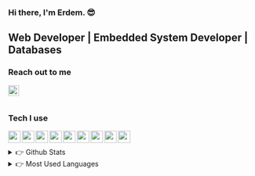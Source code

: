 ### Hi there, I'm Erdem. 😎

## Web Developer | Embedded System Developer | Databases


### Reach out to me

[<img  width="22" src="https://unpkg.com/simple-icons@v4/icons/gmail.svg" align="left" />][gmail]

<br />
<br />

### Tech I use

<img align="left"  src="https://cdn.jsdelivr.net/gh/devicons/devicon/icons/javascript/javascript-original.svg" width="25" height="25" />
<img align="left"  src="https://cdn.jsdelivr.net/gh/devicons/devicon/icons/nodejs/nodejs-original-wordmark.svg" width="25" height="25" />
<img align="left"  src="https://cdn.jsdelivr.net/gh/devicons/devicon/icons/php/php-original.svg" width="25" height="25" />
<img align="left"  src="https://cdn.jsdelivr.net/gh/devicons/devicon/icons/html5/html5-original-wordmark.svg" width="25" height="25" />
<img align="left"  src="https://cdn.jsdelivr.net/gh/devicons/devicon/icons/css3/css3-original-wordmark.svg" width="25" height="25" />
<img align="left"  src="https://cdn.jsdelivr.net/gh/devicons/devicon/icons/lua/lua-original-wordmark.svg" width="25" height="25" />
<img align="left"  src="https://cdn.jsdelivr.net/gh/devicons/devicon/icons/mysql/mysql-original-wordmark.svg" width="25" height="25" />
<img align="left"  src="https://cdn.jsdelivr.net/gh/devicons/devicon/icons/mongodb/mongodb-original-wordmark.svg" width="25" height="25" />
<img align="left"  src="https://cdn.jsdelivr.net/gh/devicons/devicon/icons/c/c-original.svg" width="25" height="25" />
<br />
<br />

<details>
<summary> 👉 Github Stats</summary>
<img src="https://github-readme-stats.vercel.app/api?username=virtuehub&theme=radical" >
</details>

<details>
<summary> 👉  Most Used Languages</summary>
<img src="https://github-readme-stats.vercel.app/api/top-langs/?username=virtuehub&layout=compact" >
</details>

[gmail]: mailto:virtuengineer@hotmail.com
